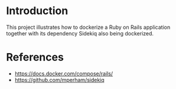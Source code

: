 # Introduction

This project illustrates how to dockerize a Ruby on Rails application
together with its dependency Sidekiq also being dockerized.

# References

* https://docs.docker.com/compose/rails/
* https://github.com/mperham/sidekiq